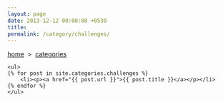 ```yaml
---
layout: page
date: 2013-12-12 00:00:00 +0530
title: 
permalink: /category/challenges/
---
```


<div>
    <a href="{{ site.url }}">home</a> &nbsp;&gt;&nbsp; <a href="{{ site.url }}/categories">categories</a>
  	
	<ul>
    {% for post in site.categories.challenges %}
		<li><p><a href="{{ post.url }}">{{ post.title }}</a></p></li>
    {% endfor %}
	</ul>
	
</div>
